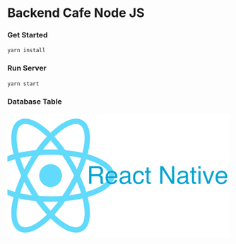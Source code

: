 # Backend Cafe Node JS

### Get Started
```
yarn install
```

### Run Server
```
yarn start
```
### Database Table
<img src="https://github.com/Dimas-Maulana-A/loginValidation-ReactNative/blob/main/image/ReactNativeLogo.png" alt="React Native Logo" />
